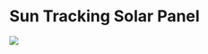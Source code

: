 # Sun Tracking Solar Panel

![](https://media.giphy.com/media/v1.Y2lkPTc5MGI3NjExMmJkM2YxMmQwZWNjN2ZjMTFiYTgyZTBkMDFlM2ZlODNkZDM5ZDZiOSZjdD1n/I3vKPVFJHNtZnyW2Hb/giphy-downsized-large.gif)


